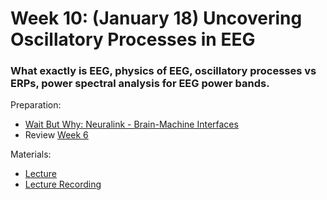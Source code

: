 # Week 10: (January 18) Uncovering Oscillatory Processes in EEG
### What exactly is EEG, physics of EEG, oscillatory processes vs ERPs, power spectral analysis for EEG power bands.

Preparation:
- [Wait But Why: Neuralink - Brain-Machine Interfaces](https://waitbutwhy.com/2017/04/neuralink.html#part3)
- Review [Week 6](https://github.com/neurotechuoft/Workshops/tree/master/beginner_2020_2021/week_6_neuroscience)

Materials:
- [Lecture](https://github.com/neurotechuoft/Workshops/blob/master/beginner_2020_2021/week_12_eeg/EEG_lecture.pdf)
- [Lecture Recording](https://drive.google.com/file/d/1CVTmENbb8DT3yZE65FD43dmpaWO4LxiG/view?usp=sharing)
